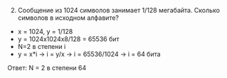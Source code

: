 2. Сообщение из 1024 символов занимает 1/128 мегабайта. Сколько символов в исходном алфавите?

- x = 1024, y = 1/128
- y = 1024x1024x8/128 = 65536 бит
- N=2 в степени i 
- y = x*i  ->  i = y/x -> i = 65536/1024 -> i = 64 бита

Ответ: N = 2 в степени 64
